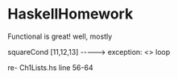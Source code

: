 HaskellHomework
===============
Functional is great! well, mostly

squareCond [11,12,13]   -----> exception: <<loop>>  loop

re- Ch1Lists.hs  line 56-64
